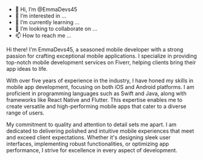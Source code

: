 - 👋 Hi, I’m @EmmaDevs45
- 👀 I’m interested in ...
- 🌱 I’m currently learning ...
- 💞️ I’m looking to collaborate on ...
- 📫 How to reach me ...

<!---
EmmaDevs45/EmmaDevs45 is a ✨ special ✨ repository because its `README.md` (this file) appears on your GitHub profile.
You can click the Preview link to take a look at your changes.
--->
Hi there! I'm EmmaDevs45, a seasoned mobile developer with a strong passion for crafting exceptional mobile applications. I specialize in providing top-notch mobile development services on Fiverr, helping clients bring their app ideas to life.

With over five years of experience in the industry, I have honed my skills in mobile app development, focusing on both iOS and Android platforms. I am proficient in programming languages such as Swift and Java, along with frameworks like React Native and Flutter. This expertise enables me to create versatile and high-performing mobile apps that cater to a diverse range of users.

My commitment to quality and attention to detail sets me apart. I am dedicated to delivering polished and intuitive mobile experiences that meet and exceed client expectations. Whether it's designing sleek user interfaces, implementing robust functionalities, or optimizing app performance, I strive for excellence in every aspect of development.
